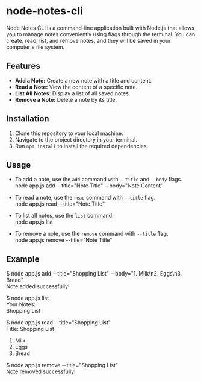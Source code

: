 # node-notes-cli
Node Notes CLI is a command-line application built with Node.js that allows you to manage notes conveniently using flags through the terminal. You can create, read, list, and remove notes, and they will be saved in your computer's file system.

## Features

- **Add a Note:** Create a new note with a title and content.
- **Read a Note:** View the content of a specific note.
- **List All Notes:** Display a list of all saved notes.
- **Remove a Note:** Delete a note by its title.

## Installation

1. Clone this repository to your local machine.
2. Navigate to the project directory in your terminal.
3. Run `npm install` to install the required dependencies.

## Usage

- To add a note, use the `add` command with `--title` and `--body` flags.   
node app.js add --title="Note Title" --body="Note Content"   

- To read a note, use the `read` command with `--title` flag.   
node app.js read --title="Note Title"   

- To list all notes, use the `list` command.   
node app.js list   

- To remove a note, use the `remove` command with `--title` flag.   
node app.js remove --title="Note Title"   

## Example   

$ node app.js add --title="Shopping List" --body="1. Milk\n2. Eggs\n3. Bread"   
Note added successfully!   

$ node app.js list    
Your Notes:   
Shopping List   

$ node app.js read --title="Shopping List"   
Title: Shopping List   
1. Milk   
2. Eggs   
3. Bread   

$ node app.js remove --title="Shopping List"   
Note removed successfully!   
